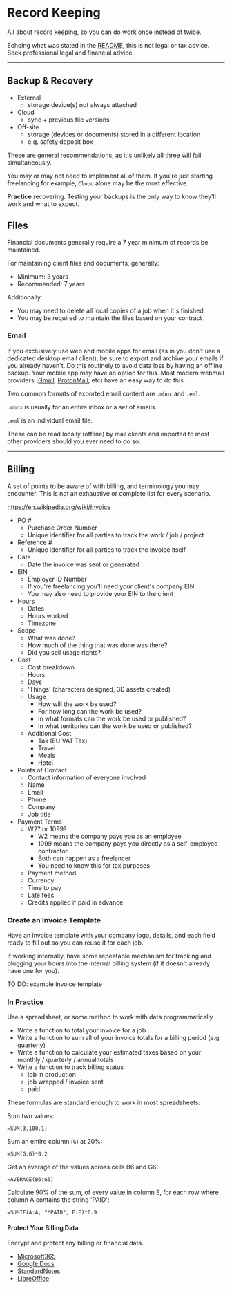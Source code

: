 # Record Keeping

All about record keeping, so you can do work once instead of twice.

Echoing what was stated in the [README](/README.md#legal-disclaimer), this is not legal or tax advice. Seek professional legal and financial advice.

---

## Backup & Recovery

- External
	* storage device(s) not always attached
- Cloud
	* sync + previous file versions
- Off-site
	* storage (devices or documents) stored in a different location
	* e.g. safety deposit box

These are general recommendations, as it's unlikely all three will fail simultaneously.

You may or may not need to implement all of them. If you're just starting freelancing for example, `Cloud` alone may be the most effective.

**Practice** recovering. Testing your backups is the only way to know they'll work and what to expect.

## Files

Financial documents generally require a 7 year minimum of records be maintained.

For maintaining client files and documents, generally:

- Minimum: 3 years
- Recommended: 7 years

Additionally:

- You may need to delete all local copies of a job when it's finished
- You may be required to maintain the files based on your contract

### Email

If you exclusively use web and mobile apps for email (as in you don't use a dedicated desktop email client), be sure to export and archive your emails if you already haven't. Do this routinely to avoid data loss by having an offline backup. Your mobile app may have an option for this. Most modern webmail providers ([Gmail](https://support.google.com/accounts/answer/3024190), [ProtonMail](https://proton.me/support/export-import-emails), etc) have an easy way to do this.

Two common formats of exported email content are `.mbox` and `.eml`.

`.mbox` is usually for an entire inbox or a set of emails.

`.eml` is an individual email file.

These can be read locally (offline) by mail clients and imported to most other providers should you ever need to do so.

---

## Billing

A set of points to be aware of with billing, and terminology you may encounter. This is not an exhaustive or complete list for every scenario.

<https://en.wikipedia.org/wiki/Invoice>

- PO #
	* Purchase Order Number
	* Unique identifier for all parties to track the work / job / project
- Reference #
	* Unique identifier for all parties to track the invoice itself
- Date
	* Date the invoice was sent or generated
- EIN
	* Employer ID Number
	* If you're freelancing you'll need your client's company EIN
	* You may also need to provide your EIN to the client
- Hours 
	* Dates
	* Hours worked
	* Timezone
- Scope
	* What was done?
	* How much of the thing that was done was there?
	* Did you sell usage rights?
- Cost
	* Cost breakdown
	* Hours
	* Days
	* 'Things' (characters designed, 3D assets created)
	* Usage
		- How will the work be used?
		- For how long can the work be used?
		- In what formats can the work be used or published?
		- In what territories can the work be used or published?
	* Additional Cost
		- Tax (EU VAT Tax)
		- Travel
		- Meals
		- Hotel
- Points of Contact
	* Contact information of everyone involved
	* Name
	* Email
	* Phone
	* Company
	* Job title
- Payment Terms
	* W2? or 1099?
		- W2 means the company pays you as an employee
		- 1099 means the company pays you directly as a self-employed contractor
		- Both can happen as a freelancer
		- You need to know this for tax purposes
	* Payment method
	* Currency
	* Time to pay
	* Late fees
	* Credits applied if paid in advance

### Create an Invoice Template

Have an invoice template with your company logo, details, and each field ready to fill out so you can reuse it for each job.

If working internally, have some repeatable mechanism for tracking and plugging your hours into the internal billing system (if it doesn't already have one for you).

TO DO: example invoice template

### In Practice

Use a spreadsheet, or some method to work with data programmatically.

- Write a function to total your invoice for a job
- Write a function to sum all of your invoice totals for a billing period (e.g. quarterly)
- Write a function to calculate your estimated taxes based on your monthly / quarterly / annual totals
- Write a function to track billing status
	* job in production
	* job wrapped / invoice sent
	* paid

These formulas are standard enough to work in most spreadsheets:

Sum two values:
```
=SUM(3,100.1)
```

Sum an entire column (`G`) at 20%:
```
=SUM(G:G)*0.2
```

Get an average of the values across cells B6 and G6:
```
=AVERAGE(B6:G6)
```

Calculate 90% of the sum, of every value in column E, for each row where column A contains the string 'PAID':
```
=SUMIF(A:A, "*PAID", E:E)*0.9
```

#### Protect Your Billing Data

Encrypt and protect any billing or financial data.

- [Microsoft365](https://support.microsoft.com/en-us/office/protection-and-security-in-excel-be0b34db-8cb6-44dd-a673-0b3e3475ac2d)
- [Google Docs](https://support.google.com/docs/answer/10519333?hl=en)
- [StandardNotes](https://standardnotes.com/features)
- [LibreOffice](https://help.libreoffice.org/6.3/en-US/text/shared/guide/protection.html?DbPAR=SHARED#bm_id3150620)

